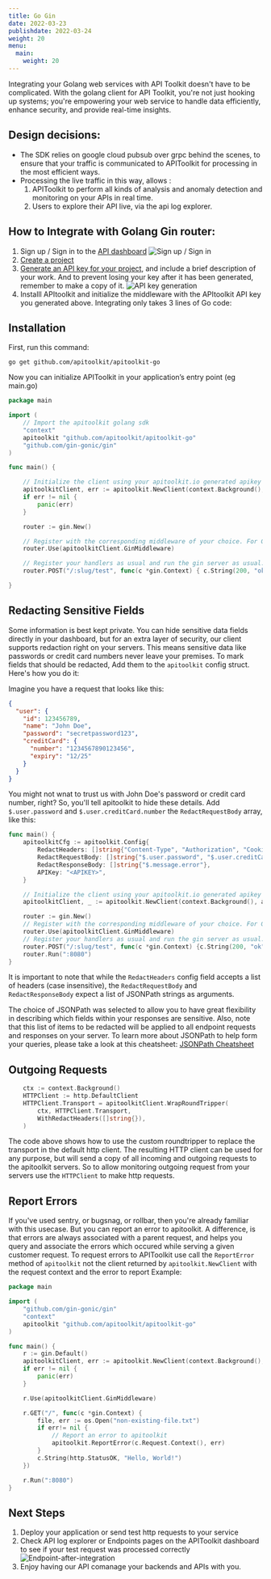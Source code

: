```yaml
---
title: Go Gin
date: 2022-03-23
publishdate: 2022-03-24
weight: 20
menu:
  main:
    weight: 20
---
```


Integrating your Golang web services with API Toolkit doesn't have to be complicated. With the golang client for API Toolkit, you're not just hooking up systems; you're empowering your web service to handle data efficiently, enhance security, and provide real-time insights.

## Design decisions:

- The SDK relies on google cloud pubsub over grpc behind the scenes, to ensure that your traffic is communicated to APIToolkit for processing in the most efficient ways.
- Processing the live traffic in this way, allows :
  1. APIToolkit to perform all kinds of analysis and anomaly detection and monitoring on your APIs in real time.
  2. Users to explore their API live, via the api log explorer.

## How to Integrate with Golang Gin router:

1. Sign up / Sign in to the [API dashboard](https://app.apitoolkit.io)
   ![Sign up / Sign in](/signin.png)
2. [Create a project](/docs/dashboard/creating-a-project/)
3. [Generate an API key for your project](/docs/dashboard/generating-api-keys), and include a brief description of your work. And to prevent losing your key after it has been generated, remember to make a copy of it.
   ![API key generation](/api-keys-generation.png)
4. Installl APItoolkit and initialize the middleware with the APItoolkit API key you generated above. Integrating only takes 3 lines of Go code:

## Installation

First, run this command:

```
go get github.com/apitoolkit/apitoolkit-go
```

Now you can initialize APIToolkit in your application’s entry point (eg main.go)

```go
package main

import (
  	// Import the apitoolkit golang sdk
    "context"
  	apitoolkit "github.com/apitoolkit/apitoolkit-go"
    "github.com/gin-gonic/gin"
)

func main() {

	// Initialize the client using your apitoolkit.io generated apikey
	apitoolkitClient, err := apitoolkit.NewClient(context.Background(), apitoolkit.Config{APIKey: "YOUR GENERATED API KEY"})
	if err != nil {
		panic(err)
	}

	router := gin.New()

	// Register with the corresponding middleware of your choice. For Gin router, we use the GinMiddleware method.
	router.Use(apitoolkitClient.GinMiddleware)

	// Register your handlers as usual and run the gin server as usual.
	router.POST("/:slug/test", func(c *gin.Context) { c.String(200, "ok") })

}
```

## Redacting Sensitive Fields

Some information is best kept private. You can hide sensitive data fields directly in your dashboard, but for an extra layer of security, our client supports redaction right on your servers. This means sensitive data like passwords or credit card numbers never leave your premises. To mark fields that should be redacted, Add them to the `apitoolkit` config struct. Here's how you do it:

Imagine you have a request that looks like this:

```json
{
  "user": {
    "id": 123456789,
    "name": "John Doe",
    "password": "secretpassword123",
    "creditCard": {
      "number": "1234567890123456",
      "expiry": "12/25"
    }
  }
}
```

You might not wnat to trust us with John Doe's password or credit card number, right? So, you'll tell apitoolkit to hide these details. Add `$.user.password` and `$.user.creditCard.number` the `RedactRequestBody` array, like this:

```go
func main() {
    apitoolkitCfg := apitoolkit.Config{
        RedactHeaders: []string{"Content-Type", "Authorization", "Cookies"}, // Redacting both request and response headers
        RedactRequestBody: []string{"$.user.password", "$.user.creditCard.number"},
        RedactResponseBody: []string{"$.message.error"},
        APIKey: "<APIKEY>",
    }

    // Initialize the client using your apitoolkit.io generated apikey
    apitoolkitClient, _ := apitoolkit.NewClient(context.Background(), apitoolkitCfg)

    router := gin.New()
    // Register with the corresponding middleware of your choice. For Gin router, we use the GinMiddleware method.
    router.Use(apitoolkitClient.GinMiddleware)
    // Register your handlers as usual and run the gin server as usual.
    router.POST("/:slug/test", func(c *gin.Context) {c.String(200, "ok")})
    router.Run(":8080")
}
```

It is important to note that while the `RedactHeaders` config field accepts a list of headers (case insensitive), the `RedactRequestBody` and `RedactResponseBody` expect a list of JSONPath strings as arguments.

The choice of JSONPath was selected to allow you to have great flexibility in describing which fields within your responses are sensitive. Also, note that this list of items to be redacted will be applied to all endpoint requests and responses on your server. To learn more about JSONPath to help form your queries, please take a look at this cheatsheet: [JSONPath Cheatsheet](https://lzone.de/cheat-sheet/JSONPath)

## Outgoing Requests

```go
    ctx := context.Background()
    HTTPClient := http.DefaultClient
    HTTPClient.Transport = apitoolkitClient.WrapRoundTripper(
        ctx, HTTPClient.Transport,
        WithRedactHeaders([]string{}),
    )

```

The code above shows how to use the custom roundtripper to replace the transport in the default http client.
The resulting HTTP client can be used for any purpose, but will send a copy of all incoming and outgoing requests
to the apitoolkit servers. So to allow monitoring outgoing request from your servers use the `HTTPClient` to make http requests.

## Report Errors

If you've used sentry, or bugsnag, or rollbar, then you're already familiar with this usecase.
But you can report an error to apitoolkit. A difference, is that errors are always associated with a parent request, and helps you query and associate the errors which occured while serving a given customer request. To request errors to APIToolkit use call the `ReportError` method of `apitoolkit` not the client returned by `apitoolkit.NewClient` with the request context and the error to report
Example:

```go
package main

import (
    "github.com/gin-gonic/gin"
    "context"
  	apitoolkit "github.com/apitoolkit/apitoolkit-go"
)

func main() {
    r := gin.Default()
	apitoolkitClient, err := apitoolkit.NewClient(context.Background(), apitoolkit.Config{APIKey: "<APIKEY>"})
	if err != nil {
    	panic(err)
	}

    r.Use(apitoolkitClient.GinMiddleware)

    r.GET("/", func(c *gin.Context) {
		file, err := os.Open("non-existing-file.txt")
		if err!= nil {
			// Report an error to apitoolkit
			apitoolkit.ReportError(c.Request.Context(), err)
		}
        c.String(http.StatusOK, "Hello, World!")
    })

    r.Run(":8080")
}
```

## Next Steps

1. Deploy your application or send test http requests to your service
2. Check API log explorer or Endpoints pages on the APIToolkit dashboard to see if your test request was processed correctly
   ![Endpoint-after-integration](/endpoint-screenshot.png)
3. Enjoy having our API comanage your backends and APIs with you.
